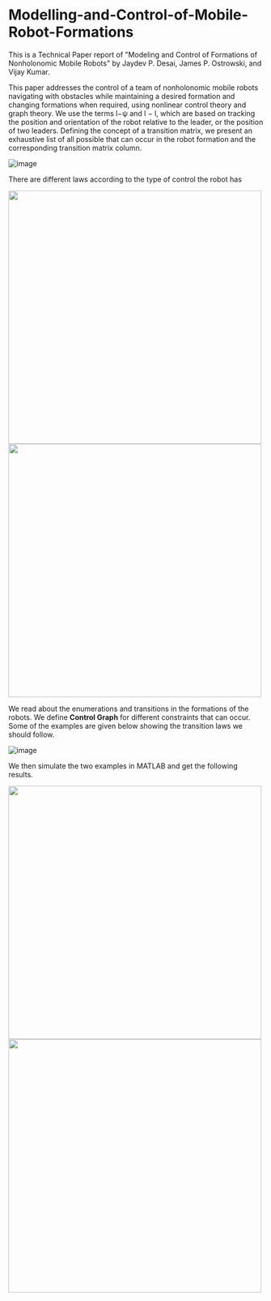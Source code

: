 # Modelling-and-Control-of-Mobile-Robot-Formations

This is a Technical Paper report of "Modeling and Control of Formations of Nonholonomic Mobile Robots" by Jaydev P. Desai, James P. Ostrowski, and Vijay Kumar.

This paper addresses the control of a team of nonholonomic mobile robots navigating with obstacles while maintaining a desired formation and changing formations when required, using nonlinear control theory and graph theory. We use the terms l−ψ and l − l, which are based on tracking the position and orientation of the robot relative to the leader, or the position of two leaders. Defining the concept of a transition matrix, we present an exhaustive list of all possible that can occur in the robot formation and the corresponding transition matrix column.

![image](https://github.com/AbhinavB7/Modelling-and-Control-of-Robot-Formations/assets/87815926/ef1e39a1-ebe5-4667-9e2a-61a38644a44a)

There are different laws according to the type of control the robot has 
<p float="left">
  <img src="https://github.com/AbhinavB7/Modelling-and-Control-of-Robot-Formations/assets/87815926/4ef3c36a-479c-4ba5-b0c2-dcdafbcd7185" width="500" />
  <img src="https://github.com/AbhinavB7/Modelling-and-Control-of-Robot-Formations/assets/87815926/408caa12-7bd0-4d17-b5b7-85bf67ea689a" width="500" /> 
</p>    

We read about the enumerations and transitions in the formations of the robots. We define **Control Graph** for different constraints that can occur. Some of the examples are given below showing the transition laws we should follow.

![image](https://github.com/AbhinavB7/Modelling-and-Control-of-Robot-Formations/assets/87815926/fa66ace1-5f2f-4a82-a3d4-8819173c3260)

We then simulate the two examples in MATLAB and get the following results.

<p float="left">
  <img src="https://github.com/AbhinavB7/Modelling-and-Control-of-Robot-Formations/assets/87815926/80ed706c-8d5c-4e79-8881-082cc6b358a3" width="500" />
  <img src="https://github.com/AbhinavB7/Modelling-and-Control-of-Robot-Formations/assets/87815926/fbd62c01-1d43-4afc-8fe9-3d0679e85d83" width="500" /> 
</p>    
